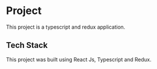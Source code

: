 # Project

This project is a typescript and redux application.

## Tech Stack

This project was built using React Js, Typescript and Redux.
